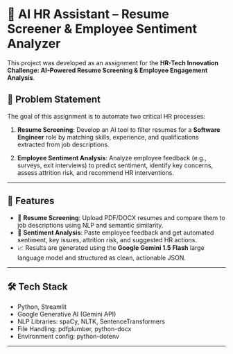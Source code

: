 # 🧠 AI HR Assistant – Resume Screener & Employee Sentiment Analyzer

This project was developed as an assignment for the **HR-Tech Innovation Challenge: AI-Powered Resume Screening & Employee Engagement Analysis**.

## 🧾 Problem Statement

The goal of this assignment is to automate two critical HR processes:

1. **Resume Screening**: Develop an AI tool to filter resumes for a **Software Engineer** role by matching skills, experience, and qualifications extracted from job descriptions.

2. **Employee Sentiment Analysis**: Analyze employee feedback (e.g., surveys, exit interviews) to predict sentiment, identify key concerns, assess attrition risk, and recommend HR interventions.

---

## 🚀 Features

- 📑 **Resume Screening**: Upload PDF/DOCX resumes and compare them to job descriptions using NLP and semantic similarity.
- 📝 **Sentiment Analysis**: Paste employee feedback and get automated sentiment, key issues, attrition risk, and suggested HR actions.
- 📈 Results are generated using the **Google Gemini 1.5 Flash** large language model and structured as clean, actionable JSON.

---

## 🛠️ Tech Stack

- Python, Streamlit
- Google Generative AI (Gemini API)
- NLP Libraries: spaCy, NLTK, SentenceTransformers
- File Handling: pdfplumber, python-docx
- Environment config: python-dotenv

---


